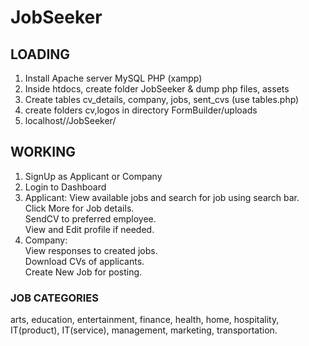 # JobSeeker  
## LOADING  
1. Install Apache server MySQL PHP (xampp) 
2. Inside htdocs, create folder JobSeeker & dump php files, assets
3. Create tables cv_details, company, jobs, sent_cvs (use tables.php)
4. create folders cv,logos in directory FormBuilder/uploads  
5. localhost//JobSeeker/

## WORKING
1. SignUp as Applicant or Company  
2. Login to Dashboard  
3. Applicant:
  View available jobs and search for job using search bar.  
  Click More for Job details.  
  SendCV to preferred employee.  
  View and Edit profile if needed.  
4. Company:  
  View responses to created jobs.  
  Download CVs of applicants.  
  Create New Job for posting.  

### JOB CATEGORIES
arts, education, entertainment, finance, health, home, hospitality, IT(product), IT(service), management, marketing, transportation.
   
